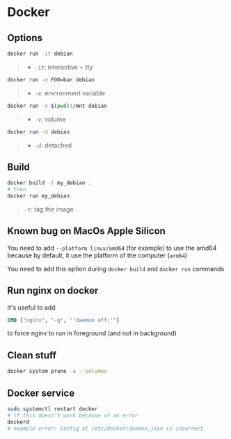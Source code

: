 # Docker

## Options

```sh
docker run -it debian
```
>
> - `-it`: interactive + tty

```sh
docker run -e FOO=bar debian
```
>
> - `-e`: environment variable

```sh
docker run -v $(pwd):/mnt debian
```
>
> - `-v`: volume

```sh
docker run -d debian
```
>
> - `-d`: detached

## Build

```sh
docker build -t my_debian .
# then
docker run my_debian
```

> `-t`: tag the image

## Known bug on MacOs Apple Silicon

You need to add `--platform linux/amd64` (for example) to use the amd64 because by default, it use the platform of the computer (`arm64`)

You need to add this option during `docker build` and `docker run` commands

## Run nginx on docker

It's useful to add

```dockerfile
CMD ["nginx", "-g", "'daemon off;'"]
```

to force nginx to run in foreground (and not in background)

## Clean stuff

```sh
docker system prune -a --volumes
```

## Docker service

```sh
sudo systemctl restart docker
# if this doesn't work because of an error
dockerd
# example error: Config at /etc/docker/daemon.json is incorrect
```
